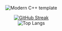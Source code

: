 <div id="title" align=center>

![Modern C++ template][github-sub-title:img]

[![GitHub Streak](https://streak-stats.demolab.com?user=Fl0rencess720&theme=tokyonight)](https://git.io/streak-stats)  
![Top Langs](https://github-readme-stats.vercel.app/api/top-langs/?username=all-smile&layout=compact&theme=tokyonight)

[github-sub-title:img]: https://readme-typing-svg.herokuapp.com?font=Segoe+Script&center=true&lines=Fl0rencess720.


</div>

